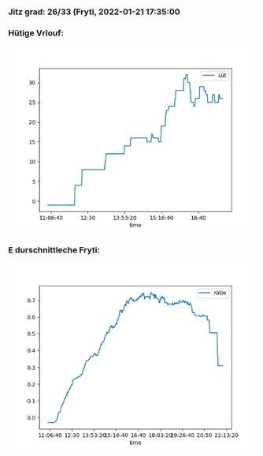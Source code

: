 ### Jitz grad: 26/33 (Fryti, 2022-01-21 17:35:00

### Hütige Vrlouf:
![Graph](Today.png)

### E durschnittleche Fryti:
![Graph](Fryti.png)